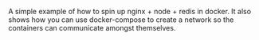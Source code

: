 A simple example of how to spin up nginx + node + redis in docker. It also shows how you can use docker-compose to create a network so the containers can communicate amongst themselves. 